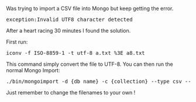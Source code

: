 Was trying to import a CSV file into Mongo but keep getting the error.

<pre class="prettyprint">exception:Invalid UTF8 character detected</pre>

After a heart racing 30 minutes I found the solution.

First run:

<pre class="prettyprint">iconv -f ISO-8859-1 -t utf-8 a.txt %3E a8.txt</pre>

This command simply convert the file to UTF-8. You can then run the normal Mongo Import:

<pre class="prettyprint">./bin/mongoimport -d {db_name} -c {collection} --type csv --file a8.txt --headerline</pre>

Just remember to change the filenames to your own !